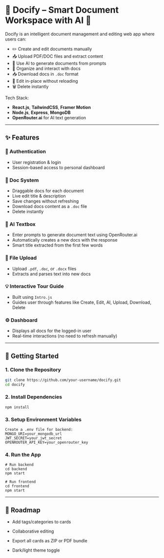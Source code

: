 # 📄 Docify – Smart Document Workspace with AI 🧠

Docify is an intelligent document management and editing web app where users can:
- ✏️ Create and edit documents manually
- 📤 Upload PDF/DOC files and extract content
- 🤖 Use AI to generate documents from prompts
- 📂 Organize and interact with docs
- 📥 Download docs in `.doc` format
- 🔁 Edit in-place without reloading
- 🗑️ Delete instantly 

Tech Stack:
- **React.js**, **TailwindCSS**, **Framer Motion**
- **Node.js**, **Express**, **MongoDB**
- **OpenRouter.ai** for AI text generation

---

## ✨ Features

### 🔐 Authentication
- User registration & login
- Session-based access to personal dashboard

### 📇 Doc System
- Draggable docs for each document
- Live edit title & description
- Save changes without refreshing
- Download docs content as a `.doc` file
- Delete instantly 

### 🧠 AI Textbox
- Enter prompts to generate document text using OpenRouter.ai
- Automatically creates a new docs with the response
- Smart title extracted from the first few words

### 📁 File Upload
- Upload `.pdf`, `.doc`, or `.docx` files
- Extracts and parses text into new docs

### 💡 Interactive Tour Guide
- Built using `Intro.js`
- Guides user through features like Create, Edit, AI, Upload, Download, Delete

### ⚙️ Dashboard
- Displays all docs for the logged-in user
- Real-time interactions (no need to refresh manually)

---

## 🚀 Getting Started

### 1. Clone the Repository

```bash
git clone https://github.com/your-username/docify.git
cd docify
```

### 2. Install Dependencies
```
npm install
```

### 3. Setup Environment Variables
```
Create a .env file for backend:
MONGO_URI=your_mongodb_url
JWT_SECRET=your_jwt_secret
OPENROUTER_API_KEY=your_openrouter_key
```

### 4. Run the App
```
# Run backend
cd backend
npm start

# Run frontend
cd frontend
npm start
```

---
## 📌 Roadmap
- Add tags/categories to cards

- Collaborative editing

- Export all cards as ZIP or PDF bundle

- Dark/light theme toggle
